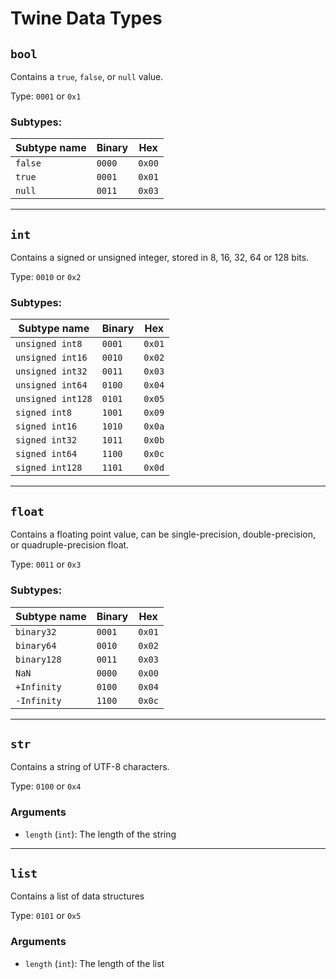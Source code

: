 # Twine Data Types

## `bool`
Contains a `true`, `false`, or `null` value.

Type: `0001` or `0x1`

### Subtypes:

|Subtype name  |Binary |Hex   |
|--------------|-------|------|
|`false`       |`0000` |`0x00`|
|`true`        |`0001` |`0x01`|
|`null`        |`0011` |`0x03`|

---

## `int`

Contains a signed or unsigned integer, stored in 8, 16, 32, 64 or 128 bits.

Type: `0010` or `0x2`


### Subtypes:

|Subtype name     |Binary |Hex   |
|-----------------|-------|------|
|`unsigned int8`  |`0001` |`0x01`|
|`unsigned int16` |`0010` |`0x02`|
|`unsigned int32` |`0011` |`0x03`|
|`unsigned int64` |`0100` |`0x04`|
|`unsigned int128`|`0101` |`0x05`|
|`signed int8`    |`1001` |`0x09`|
|`signed int16`   |`1010` |`0x0a`|
|`signed int32`   |`1011` |`0x0b`|
|`signed int64`   |`1100` |`0x0c`|
|`signed int128`  |`1101` |`0x0d`|

---

## `float`

Contains a floating point value, can be single-precision, double-precision, or quadruple-precision float.

Type: `0011` or `0x3`

### Subtypes:

|Subtype name  |Binary |Hex   |
|--------------|-------|------|
|`binary32`    |`0001` |`0x01`|
|`binary64`    |`0010` |`0x02`|
|`binary128`   |`0011` |`0x03`|
|`NaN`         |`0000` |`0x00`|
|`+Infinity`   |`0100` |`0x04`|
|`-Infinity`   |`1100` |`0x0c`|

---

## `str`

Contains a string of UTF-8 characters.

Type: `0100` or `0x4`

### Arguments
- `length` (`int`): The length of the string

---

## `list`

Contains a list of data structures

Type: `0101` or `0x5`

### Arguments
- `length` (`int`): The length of the list

